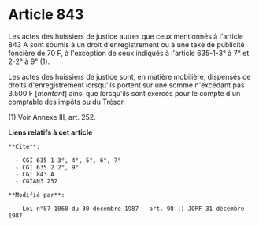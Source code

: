 # Article 843

Les actes des huissiers de justice autres que ceux mentionnés à l'article 843 A sont soumis à un droit d'enregistrement ou à
une taxe de publicité foncière de 70 F, à l'exception de ceux indiqués à l'article 635-1-3° à 7° et 2-2° à 9° (1).

Les actes des huissiers de justice sont, en matière mobilière, dispensés de droits d'enregistrement lorsqu'ils portent sur
une somme n'excédant pas 3.500 F [*montant*] ainsi que lorsqu'ils sont exercés pour le compte d'un comptable des impôts ou du
Trésor.

(1) Voir Annexe III, art. 252.

**Liens relatifs à cet article**

	**Cite**:

	  - CGI 635 1 3°, 4°, 5°, 6°, 7°
	  - CGI 635 2 2°, 9°
	  - CGI 843 A
	  - CGIAN3 252

	**Modifié par**:

	  - Loi n°87-1060 du 30 décembre 1987 - art. 98 () JORF 31 décembre 1987
